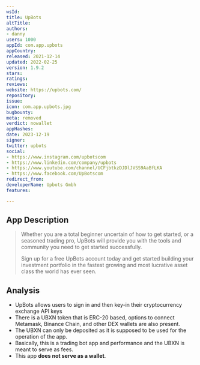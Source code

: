 ```yaml
---
wsId: 
title: UpBots
altTitle: 
authors:
- danny
users: 1000
appId: com.app.upbots
appCountry: 
released: 2021-12-14
updated: 2022-02-25
version: 1.9.2
stars: 
ratings: 
reviews: 
website: https://upbots.com/
repository: 
issue: 
icon: com.app.upbots.jpg
bugbounty: 
meta: removed
verdict: nowallet
appHashes: 
date: 2023-12-19
signer: 
twitter: upbots
social:
- https://www.instagram.com/upbotscom
- https://www.linkedin.com/company/upbots
- https://www.youtube.com/channel/UCFjbtkzDJDlJVSS9AaBfLKA
- https://www.facebook.com/UpBotscom
redirect_from: 
developerName: Upbots Gmbh
features: 

---
```


## App Description 

> Whether you are a total beginner uncertain of how to get started, or a seasoned trading pro, UpBots will provide you with the tools and community you need to get started successfully.
>
> Sign up for a free UpBots account today and get started building your investment portfolio in the fastest growing and most lucrative asset class the world has ever seen.

## Analysis 

- UpBots allows users to sign in and then key-in their cryptocurrency exchange API keys 
- There is a UBXN token that is ERC-20 based, options to connect Metamask, Binance Chain, and other DEX wallets are also present. 
- The UBXN can only be deposited as it is supposed to be used for the operation of the app. 
- Basically, this is a trading bot app and performance and the UBXN is meant to serve as fees.
- This app **does not serve as a wallet**. 
